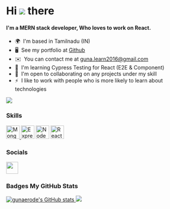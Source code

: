 # Hi ![](https://user-images.githubusercontent.com/18350557/176309783-0785949b-9127-417c-8b55-ab5a4333674e.gif) there

#### I'm a MERN stack developer, Who loves to work on React.

- 🌍  I'm based in Tamilnadu (IN)
- 🖥️  See my portfolio at [Github](http://gunaerode.github.io/)
- ✉️  You can contact me at [guna.learn2016@gmail.com](mailto:guna.learn2016@gmail.com)
- 🧠  I'm learning Cypress Testing for React (E2E & Component)
- 🤝  I'm open to collaborating on any projects under my skill
- ⚡  I like to work with people who is more likely to learn about technologies

<a href="https://www.github.com/gunaerode" target="_blank" rel="noreferrer">
    <img src="https://img.shields.io/github/followers/gunaerode?logo=github&style=for-the-badge&color=facc15&labelColor=ffffff" />
</a>

### Skills

<p align="left">
    <a href="https://www.mongodb.com/" target="_blank" rel="noreferrer"><img src="https://raw.githubusercontent.com/danielcranney/readme-generator/main/public/icons/skills/mongodb-colored.svg" width="36" height="36" alt="MongoDB" />
    <a href="https://expressjs.com/" target="_blank" rel="noreferrer"><img src="https://raw.githubusercontent.com/danielcranney/readme-generator/main/public/icons/skills/express-colored.svg" width="36" height="36" alt="Express" /></a>
    <a href="https://nodejs.org/en/" target="_blank" rel="noreferrer"><img src="https://raw.githubusercontent.com/danielcranney/readme-generator/main/public/icons/skills/nodejs-colored.svg" width="36" height="36" alt="NodeJS" /></a>
    <a href="https://reactjs.org/" target="_blank" rel="noreferrer"><img src="https://raw.githubusercontent.com/danielcranney/readme-generator/main/public/icons/skills/react-colored.svg" width="36" height="36" alt="React" /></a>
</p>

### Socials

<p align="left">
    <a href="https://www.github.com/gunaerode" target="_blank" rel="noreferrer">
        <img src="https://raw.githubusercontent.com/danielcranney/readme-generator/main/public/icons/socials/github.svg" width="32" height="32" />
    </a>
</p>
    
### Badges <b>My GitHub Stats</b>

<a href="http://www.github.com/gunaerode">
    <img src="https://github-readme-stats.vercel.app/api?username=gunaerode&show_icons=true&hide=&count_private=true&title_color=ef4444&text_color=10b981&icon_color=facc15&bg_color=EFEFEF&hide_border=true&show_icons=true" alt="gunaerode's GitHub stats" />
</a>
<a href="http://www.github.com/gunaerode">
    <img
src="https://github-readme-streak-stats.herokuapp.com/?user=gunaerode&stroke=10b981&background=EFEFEF&ring=ef4444&fire=ef4444&currStreakNum=10b981&currStreakLabel=ef4444&sideNums=10b981&sideLabels=10b981&dates=10b981&hide_border=true" />
</a>
